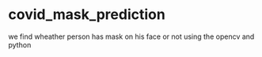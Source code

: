 # covid_mask_prediction
we find wheather person has mask on his face or not using the opencv and python 
